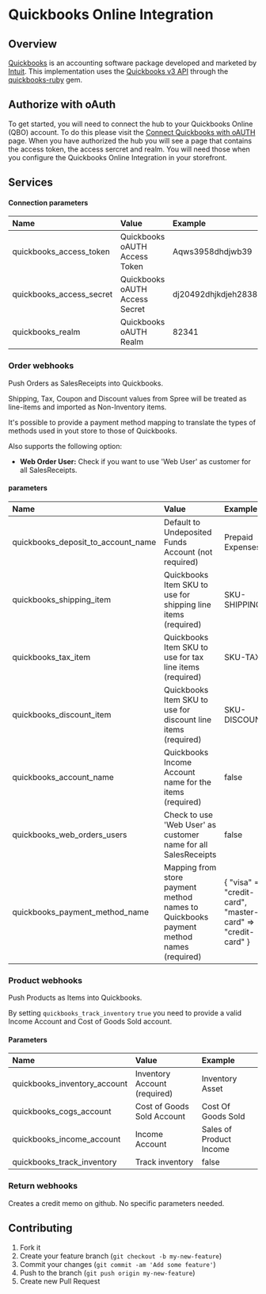 # Quickbooks Online Integration

## Overview

[Quickbooks](http://quickbooks.intuit.com) is an accounting software package developed and marketed by [Intuit](http://www.intuit.com). This implementation uses the [Quickbooks v3 API](https://developer.intuit.com/apiexplorer?apiname=V3QBO) through the [quickbooks-ruby](https://github.com/ruckus/quickbooks-ruby) gem.

## Authorize with oAuth
To get started, you will need to connect the hub to your Quickbooks Online (QBO) account. To do this please visit the [Connect Quickbooks with oAUTH](http://spreecommerce.com/quickbooks) page. When you have authorized the hub you will see a page that contains the access token, the access sercret and realm. You will need those when you configure the Quickbooks Online Integration in your storefront. 

## Services

#### Connection parameters

| Name | Value | Example |
| :----| :-----| :------ |
| quickbooks_access_token | Quickbooks oAUTH Access Token |Aqws3958dhdjwb39|
| quickbooks_access_secret | Quickbooks oAUTH Access Secret |dj20492dhjkdjeh2838w7|
| quickbooks_realm | Quickbooks oAUTH Realm |82341|

### Order webhooks

Push Orders as SalesReceipts into Quickbooks.

Shipping, Tax, Coupon and Discount values from Spree will be treated as line-items and imported as Non-Inventory items.

It's possible to provide a payment method mapping to translate the types of methods used in yout store to those of Quickbooks.

Also supports the following option:

 - **Web Order User:** Check if you want to use 'Web User' as customer for all SalesReceipts.

#### parameters

| Name | Value | Example |
| :----| :-----| :------ |
| quickbooks_deposit_to_account_name | Default to Undeposited Funds Account (not required) | Prepaid Expenses |
| quickbooks_shipping_item | Quickbooks Item SKU to use for shipping line items (required) | SKU-SHIPPING |
| quickbooks_tax_item | Quickbooks Item SKU to use for tax line items (required) | SKU-TAX |
| quickbooks_discount_item | Quickbooks Item SKU to use for discount line items (required) | SKU-DISCOUNT |
| quickbooks_account_name | Quickbooks Income Account name for the items (required) | false |
| quickbooks_web_orders_users | Check to use 'Web User' as customer name for all SalesReceipts | false |
| quickbooks_payment_method_name | Mapping from store payment method names to Quickbooks payment method names (required) |{ "visa" => "credit-card", "master-card" => "credit-card" }|

### Product webhooks

Push Products as Items into Quickbooks.

By setting `quickbooks_track_inventory` `true` you need to provide a valid
Income Account and Cost of Goods Sold account.

#### Parameters

| Name | Value | Example |
| :----| :-----| :------ |
| quickbooks_inventory_account | Inventory Account (required) | Inventory Asset |
| quickbooks_cogs_account | Cost of Goods Sold Account | Cost Of Goods Sold |
| quickbooks_income_account | Income Account | Sales of Product Income |
| quickbooks_track_inventory | Track inventory | false |

### Return webhooks

Creates a credit memo on github. No specific parameters needed.

## Contributing

1. Fork it
2. Create your feature branch (`git checkout -b my-new-feature`)
3. Commit your changes (`git commit -am 'Add some feature'`)
4. Push to the branch (`git push origin my-new-feature`)
5. Create new Pull Request
